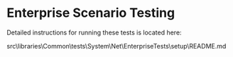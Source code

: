 # Enterprise Scenario Testing

Detailed instructions for running these tests is located here:

src\libraries\Common\tests\System\Net\EnterpriseTests\setup\README.md
